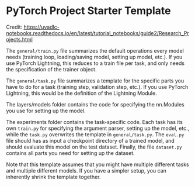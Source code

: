 # PyTorch Project Starter Template
Credit: https://uvadlc-notebooks.readthedocs.io/en/latest/tutorial_notebooks/guide2/Research_Projects.html


The `general/train.py` file summarizes the default operations every model needs (training loop, loading/saving model, setting up model, etc.). If you use PyTorch Lightning, this reduces to a train file per task, and only needs the specification of the trainer object.

The `general/task.py` file summarizes a template for the specific parts you have to do for a task (training step, validation step, etc.). If you use PyTorch Lightning, this would be the definition of the Lightning Module.

The layers/models folder contains the code for specifying the nn.Modules you use for setting up the model.

The experiments folder contains the task-specific code. Each task has its own `train.py` for specifying the argument parser, setting up the model, etc., while the `task.py` overwrites the template in `general/task.py`. The `eval.py` file should has as input a checkpoint directory of a trained model, and should evaluate this model on the test dataset. Finally, the file `dataset.py` contains all parts you need for setting up the dataset.

Note that this template assumes that you might have multiple different tasks and multiple different models. If you have a simpler setup, you can inherently shrink the template together.